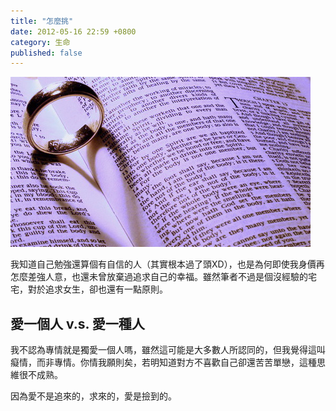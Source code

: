 ```yaml
---
title: "怎麼挑"
date: 2012-05-16 22:59 +0800
category: 生命
published: false
---
```


![](/images/ring.jpg)

我知道自己勉強還算個有自信的人（其實根本過了頭XD），也是為何即使我身價再怎麼差強人意，也還未曾放棄過追求自己的幸福。雖然筆者不過是個沒經驗的宅宅，對於追求女生，卻也還有一點原則。

## 愛一個人 v.s. 愛一種人

我不認為專情就是獨愛一個人嗎，雖然這可能是大多數人所認同的，但我覺得這叫癡情，而非專情。你情我願則矣，若明知道對方不喜歡自己卻還苦苦單戀，這種思維很不成熟。

因為愛不是追來的，求來的，愛是撿到的。